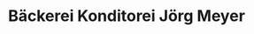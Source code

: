 ---
title: "Bäckerei Konditorei Jörg Meyer"
url: /bad-sachsa/baeckerei-konditorei-joerg-meyer/
shop: Bäckerei
---